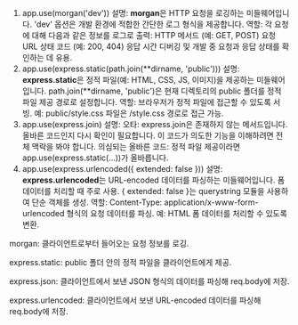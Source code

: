 1. app.use(morgan('dev'))
   설명:
   **morgan**은 HTTP 요청을 로깅하는 미들웨어입니다.
   'dev' 옵션은 개발 환경에 적합한 간단한 로그 형식을 제공합니다.
   역할:
   각 요청에 대해 다음과 같은 정보를 로그로 출력:
   HTTP 메서드 (예: GET, POST)
   요청 URL
   상태 코드 (예: 200, 404)
   응답 시간
   디버깅 및 개발 중 요청과 응답 상태를 확인하는 데 유용.
2. app.use(express.static(path.join(**dirname, 'public')))
   설명:
   **express.static**은 정적 파일(예: HTML, CSS, JS, 이미지)을 제공하는 미들웨어입니다.
   path.join(**dirname, 'public')은 현재 디렉토리의 public 폴더를 정적 파일 제공 경로로 설정합니다.
   역할:
   브라우저가 정적 파일에 접근할 수 있도록 서빙.
   예: public/style.css 파일은 /style.css 경로로 접근 가능.
3. app.use(express.join)
   설명:
   오타: express.join은 존재하지 않는 메서드입니다.
   올바른 코드인지 다시 확인이 필요합니다.
   이 코드가 의도한 기능을 이해하려면 전체 맥락을 봐야 합니다.
   의심되는 올바른 코드:
   정적 파일 제공이라면 app.use(express.static(...))가 올바릅니다.
4. app.use(express.urlencoded({ extended: false }))
   설명:
   **express.urlencoded**는 URL-encoded 데이터를 파싱하는 미들웨어입니다.
   폼 데이터를 처리할 때 주로 사용.
   { extended: false }는 querystring 모듈을 사용하여 단순 객체를 생성.
   역할:
   Content-Type: application/x-www-form-urlencoded 형식의 요청 데이터를 파싱.
   예: HTML 폼 데이터를 처리할 수 있도록 변환.

morgan: 클라이언트로부터 들어오는 요청 정보를 로깅.

express.static: public 폴더 안의 정적 파일을 클라이언트에게 제공.

express.json: 클라이언트에서 보낸 JSON 형식의 데이터를 파싱해 req.body에 저장.

express.urlencoded: 클라이언트에서 보낸 URL-encoded 데이터를 파싱해 req.body에 저장.
